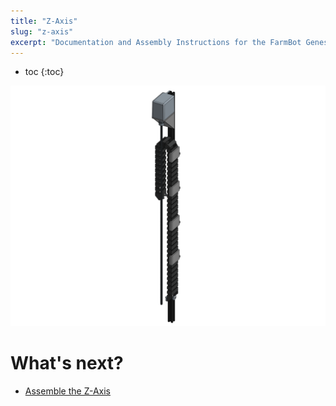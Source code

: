 ```yaml
---
title: "Z-Axis"
slug: "z-axis"
excerpt: "Documentation and Assembly Instructions for the FarmBot Genesis Z-Axis"
---
```


* toc
{:toc}


![z-axis.png](z-axis.png)


# What's next?

 * [Assemble the Z-Axis](../FarmBot-Genesis-V1.1/z-axis/assemble-the-z-axis.md)
